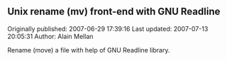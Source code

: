 ## Unix rename (mv) front-end with GNU Readline

Originally published: 2007-06-29 17:39:16
Last updated: 2007-07-13 20:05:31
Author: Alain Mellan

Rename (move) a file with help of GNU Readline library.